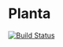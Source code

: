 # Planta

[![Build Status](https://joecha.visualstudio.com/Planta/_apis/build/status/sibbydavy.Planta?branchName=master)](https://joecha.visualstudio.com/Planta/_build/latest?definitionId=1&branchName=master)
